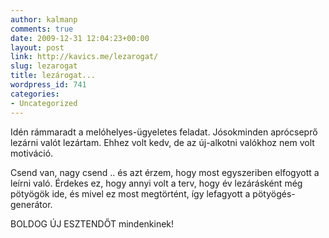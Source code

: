 ```yaml
---
author: kalmanp
comments: true
date: 2009-12-31 12:04:23+00:00
layout: post
link: http://kavics.me/lezarogat/
slug: lezarogat
title: lezárogat...
wordpress_id: 741
categories:
- Uncategorized
---
```


Idén rámmaradt a melóhelyes-ügyeletes feladat. Jósokminden aprócseprő lezárni valót lezártam. Ehhez volt kedv, de az új-alkotni valókhoz nem volt motiváció.




Csend van, nagy csend .. és azt érzem, hogy most egyszeriben elfogyott a leírni való. Érdekes ez, hogy annyi volt a terv, hogy év lezárásként még pötyögök ide, és mivel ez most megtörtént, így lefagyott a pötyögés-generátor.




BOLDOG ÚJ ESZTENDŐT mindenkinek!
